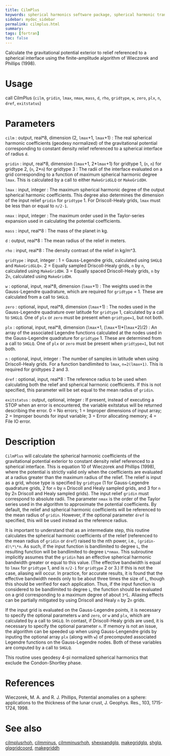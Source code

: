 ```yaml
---
title: CilmPlus
keywords: spherical harmonics software package, spherical harmonic transform, legendre functions, multitaper spectral analysis, fortran, Python, gravity, magnetic field
sidebar: mydoc_sidebar
permalink: cilmplus.html
summary:
tags: [fortran]
toc: false
---
```


Calculate the gravitational potential exterior to relief referenced to a spherical interface using the finite-amplitude algorithm of Wieczorek and Phillips (1998).

# Usage

call CilmPlus (`cilm`, `gridin`, `lmax`, `nmax`, `mass`, `d`, `rho`, `gridtype`, `w`, `zero`, `plx`, `n`, `dref`, `exitstatus`)

# Parameters

`cilm` : output, real\*8, dimension (2, `lmax`+1, `lmax`+1)
:   The real spherical harmonic coefficients (geodesy normalized) of the gravitational potential corresponding to constant density relief referenced to a spherical interface of radius `d`.

`gridin` : input, real\*8, dimension (`lmax`+1, 2\*`lmax`+1) for gridtype 1, (`n`, `n`) for gridtype 2, (`n`, 2\*`n`) for gridtype 3
:   The radii of the interface evaluated on a grid corresponding to a function of maximum spherical harmonic degree `lmax`. This is calculated by a call to either `MakeGridGLQ` or `MakeGridDH`.

`lmax` : input, integer
:   The maximum spherical harmonic degree of the output spherical harmonic coefficients. This degree also determines the dimension of the input relief `gridin` for `gridtype` 1. For Driscoll-Healy grids, `lmax` must be less than or equal to `n/2-1`.

`nmax` : input, integer
:   The maximum order used in the Taylor-series expansion used in calculating the potential coefficients.

`mass` : input, real\*8
:   The mass of the planet in kg.

`d` : output, real\*8
:   The mean radius of the relief in meters.

`rho` : input, real\*8
:   The density contrast of the relief in kg/m^3.

`gridtype` : input, integer
:   1 = Gauss-Legendre grids, calculated using `SHGLQ` and `MakeGridGLQ>`. 2 = Equally sampled Driscoll-Healy grids, `n` by `n`, calculated using `MakeGridDH`. 3 = Equally spaced Driscoll-Healy grids, `n` by 2`n`, calculated using `MakeGridDH`.

`w` : optional, input, real\*8, dimension (`lmax`+1)
:   The weights used in the Gauss-Legendre quadrature, which are required for `gridtype` = 1. These are calculated from a call to `SHGLQ`.

`zero` : optional, input, real\*8, dimension (`lmax`+1)
:   The nodes used in the Gauss-Legendre quadrature over latitude for `gridtype` 1, calculated by a call to `SHGLQ`. One of `plx` or `zero` must be present when `gridtype=1`, but not both.

`plx` : optional, input, real\*8, dimension (`lmax`+1, (`lmax`+1)\*(`lmax`+2)/2)
:   An array of the associated Legendre functions calculated at the nodes used in the Gauss-Legendre quadrature for `gridtype` 1. These are determined from a call to `SHGLQ`. One of `plx` or `zero` must be present when `gridtype=1`, but not both.

`n` : optional, input, integer
:   The number of samples in latitude when using Driscoll-Healy grids. For a function bandlimited to `lmax`, `n=2(lmax+1)`. This is required for gridtypes 2 and 3.

`dref` : optional, input, real\*8
:   The reference radius to be used when calculating both the relief and spherical harmonic coefficients. If this is not specified, this parameter will be set equal to the mean radius of `gridin`.

`exitstatus` : output, optional, integer
:   If present, instead of executing a STOP when an error is encountered, the variable exitstatus will be returned describing the error. 0 = No errors; 1 = Improper dimensions of input array; 2 = Improper bounds for input variable; 3 = Error allocating memory; 4 = File IO error.

# Description

`CilmPlus` will calculate the spherical harmonic coefficients of the gravitational potential exterior to constant density relief referenced to a spherical interface. This is equation 10 of Wieczorek and Phillips (1998), where the potential is strictly valid only when the coefficients are evaluated at a radius greater than the maximum radius of the relief. The relief is input as a grid, whose type is specified by `gridtype` (1 for Gauss-Legendre quadrature grids, 2 for `n` by `n` Driscoll and Healy sampled grids, and 3 for `n` by 2`n` Driscoll and Healy sampled grids). The input relief `gridin` must correspond to absolute radii. The parameter `nmax` is the order of the Taylor series used in the algorithm to approximate the potential coefficients. By default, the relief and spherical harmonic coefficients will be referenced to the mean radius of `gridin`. However, if the optional parameter `dref` is specified, this will be used instead as the reference radius.

It is important to understand that as an intermediate step, this routine calculates the spherical harmonic coefficients of the relief (referenced to the mean radius of `gridin` or `dref`) raised to the nth power, i.e., `(gridin-d)\*\*n`. As such, if the input function is bandlimited to degree `L`, the resulting function will be bandlimited to degree `L*nmax`. This subroutine implicitly assumes that the `gridin` has an effective spherical harmonic bandwidth greater or equal to this value. (The effective bandwidth is equal to `lmax` for `gridtype` 1, and is `n/2-1` for `gridtype` 2 or 3.) If this is not the case, aliasing will occur. In practice, for accurate results, it is found that the effective bandwidth needs only to be about three times the size of `L`, though this should be verified for each application. Thus, if the input function is considered to be bandlimited to degree `L`, the function should be evaluated on a grid corresponding to a maximum degree of about `3*`L. Aliasing effects can be partially mitigated by using Driscoll and Healy `n` by 2`n` grids.

If the input grid is evaluated on the Gauss-Legendre points, it is necessary to specify the optional parameters `w` and `zero`, or `w` and `plx`, which are calculated by a call to `SHGLQ`. In contast, if Driscoll-Healy grids are used, it is necessary to specify the optional parameter `n`. If memory is not an issue, the algorithm can be speeded up when using Gauss-Lengendre grids by inputing the optional array `plx` (along with `w`) of precomputed associated Legendre functions on the Gauss-Legendre nodes. Both of these variables are computed by a call to `SHGLQ`.

This routine uses geodesy 4-pi normalized spherical harmonics that exclude the Condon-Shortley phase.

# References

Wieczorek, M. A. and R. J. Phillips, Potential anomalies on a sphere: applications to the thickness of the lunar crust, J. Geophys. Res., 103, 1715-1724, 1998.

# See also

[cilmplusrhoh](cilmplusrhoh.html), [cilmminus](cilmminus.html), [cilmminusrhoh](cilmminusrhoh.html), [shexpandglq](shexpandglq.html), [makegridglq](makegridglq.html), [shglq](shglq.html), [glqgridcoord](glqgridcoord.html), [makegriddh](makegriddh.html)
